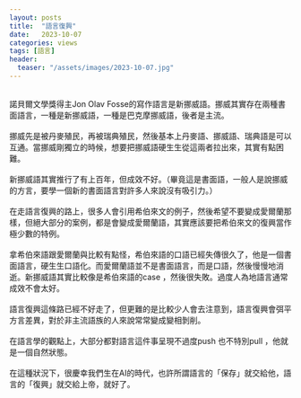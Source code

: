 ```yaml
---
layout: posts
title:  "語言復興"
date:   2023-10-07
categories: views
tags: [語言]
header: 
  teaser: "/assets/images/2023-10-07.jpg"
---
```

<br>
諾貝爾文學獎得主Jon Olav Fosse的寫作語言是新挪威語。挪威其實存在兩種書面語言，一種是新挪威語，一種是巴克摩挪威語，後者是主流。<br><br>
挪威先是被丹麥殖民，再被瑞典殖民，然後基本上丹麥語、挪威語、瑞典語是可以互通。當挪威剛獨立的時候，想要把挪威語硬生生從這兩者拉出來，其實有點困難。<br><br>
新挪威語其實推行了有上百年，但成效不好。（畢竟這是書面語，一般人是說挪威的方言，要學一個新的書面語言對許多人來說沒有吸引力。）<br><br>
在走語言復興的路上，很多人會引用希伯來文的例子，然後希望不要變成愛爾蘭那樣，但絕大部分的案例，都是會變成愛爾蘭語，其實應該要把希伯來文的復興當作極少數的特例。<br><br>
拿希伯來語跟愛爾蘭與比較有點怪，希伯來語的口語已經失傳很久了，他是一個書面語言，硬生生口語化。而愛爾蘭語並不是書面語言，而是口語，然後慢慢地消逝。新挪威語其實比較像是希伯來語的case ，然後很失敗。過度人為地語言通常成效不會太好。<br><br>
語言復興這條路已經不好走了，但更難的是比較少人會去注意到，語言復興會弭平方言差異，對於非主流語族的人來說常常變成變相剝削。<br><br>
在語言學的觀點上，大部分都對語言這件事呈現不過度push 也不特別pull ，他就是一個自然狀態。<br><br>
在這種狀況下，很慶幸我們生在AI的時代，也許所謂語言的「保存」就交給他，語言的「復興」就交給上帝，就好了。<br><br>
